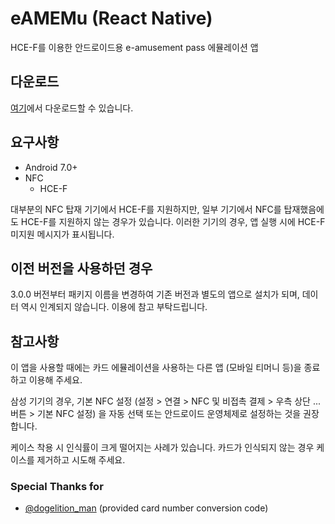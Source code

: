 # eAMEMu (React Native)
HCE-F를 이용한 안드로이드용 e-amusement pass 에뮬레이션 앱

## 다운로드

[여기](https://github.com/juchan1220/eAMEMu_RN/releases/latest)에서 다운로드할 수 있습니다.

## 요구사항

* Android 7.0+
* NFC
  * HCE-F

대부분의 NFC 탑재 기기에서 HCE-F를 지원하지만, 일부 기기에서 NFC를 탑재했음에도 HCE-F를 지원하지 않는 경우가 있습니다. 이러한 기기의 경우, 앱 실행 시에 HCE-F 미지원 메시지가 표시됩니다.

## 이전 버전을 사용하던 경우

3.0.0 버전부터 패키지 이름을 변경하여 기존 버전과 별도의 앱으로 설치가 되며, 데이터 역시 인계되지 않습니다. 이용에 참고 부탁드립니다.


## 참고사항

이 앱을 사용할 때에는 카드 에뮬레이션을 사용하는 다른 앱 (모바일 티머니 등)을 종료하고 이용해 주세요.

삼성 기기의 경우, 기본 NFC 설정 (설정 > 연결 > NFC 및 비접촉 결제 > 우측 상단 ... 버튼 > 기본 NFC 설정) 을 자동 선택 또는 안드로이드 운영체제로 설정하는 것을 권장합니다.

케이스 착용 시 인식률이 크게 떨어지는 사례가 있습니다. 카드가 인식되지 않는 경우 케이스를 제거하고 시도해 주세요.


### Special Thanks for 
* [@dogelition_man](https://github.com/ledoge) (provided card number conversion code)
